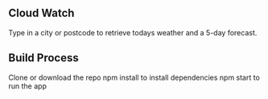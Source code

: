 ## Cloud Watch

Type in a city or postcode to retrieve todays weather and a 5-day forecast.

## Build Process
Clone or download the repo
npm install to install dependencies
npm start to run the app
